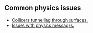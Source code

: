 ## Common physics issues
- [Colliders tunnelling through surfaces.](Object%20Tunnelling.md)
- [Issues with physics messages.](../Programming/Physics%20Messages.md)